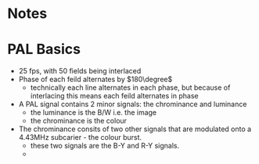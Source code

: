 # Notes
# PAL Basics
* 25 fps, with 50 fields being interlaced
* Phase of each feild alternates by $180\degree$
    * technically each line alternates in each phase, but because of interlacing this means each feild alternates in phase
* A PAL signal contains 2 minor signals: the chrominance and luminance
    * the luminance is the B/W i.e. the image
    * the chrominance is the colour
* The chrominance consits of two other signals that are modulated onto a 4.43MHz subcarier - the colour burst.
    * these two signals are the B-Y and R-Y signals.
    * 